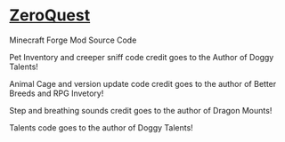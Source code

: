 [ZeroQuest](http://zeroquest.wikia.com)
=========

Minecraft Forge Mod Source Code

Pet Inventory and creeper sniff code credit goes to the Author of Doggy Talents!

Animal Cage and version update code credit goes to the author of Better Breeds and RPG Invetory!

Step and breathing sounds credit goes to the author of Dragon Mounts!

Talents code goes to the author of Doggy Talents!
